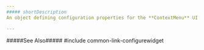 ```yaml
---
##### shortDescription
An object defining configuration properties for the **ContextMenu** UI component.

---
```

#####See Also#####
#include common-link-configurewidget